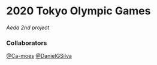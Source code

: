 # 2020 Tokyo Olympic Games
*Aeda 2nd project*

### Collaborators 
[@Ca-moes](https://github.com/Ca-moes)
[@DanielGSilva](https://github.com/DanielGSilva)
